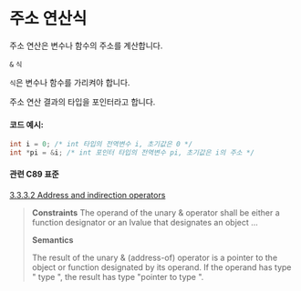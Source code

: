 # 주소 연산식
주소 연산은 변수나 함수의 주소를 계산합니다.

`&` `식`

`식`은 변수나 함수를 가리켜야 합니다. 

주소 연산 결과의 타입을 포인터라고 합니다. 

#### 코드 예시:
```c
int i = 0; /* int 타입의 전역변수 i, 초기값은 0 */
int *pi = &i; /* int 포인터 타입의 전역변수 pi, 초기값은 i의 주소 */
```

#### 관련 C89 표준
[3.3.3.2 Address and indirection operators](https://port70.net/~nsz/c/c89/c89-draft.html#3.3.3.2)
> **Constraints**
> The operand of the unary & operator shall be either a function designator or an lvalue that designates an object ...
>
> **Semantics**
>
> The result of the unary & (address-of) operator is a pointer to the object or function designated by
> its operand. If the operand has type " type ", the result has type "pointer to type ".
